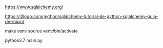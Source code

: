 https://www.sqlalchemy.org/


https://j2logo.com/python/sqlalchemy-tutorial-de-python-sqlalchemy-guia-de-inicio/


make venv
source venv/bin/activate

python3.7 main.py